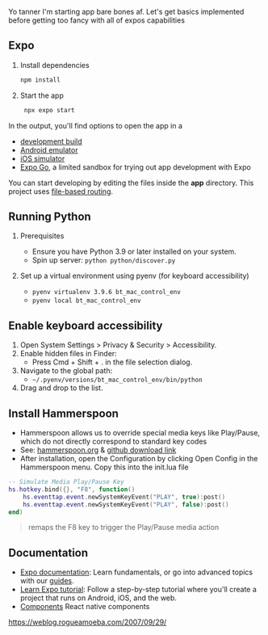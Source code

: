 Yo tanner I'm starting app bare bones af. Let's get basics implemented before getting too fancy with all of expos capabilities


## Expo

1. Install dependencies

   ```bash
   npm install
   ```

2. Start the app

   ```bash
    npx expo start
   ```

In the output, you'll find options to open the app in a

- [development build](https://docs.expo.dev/develop/development-builds/introduction/)
- [Android emulator](https://docs.expo.dev/workflow/android-studio-emulator/)
- [iOS simulator](https://docs.expo.dev/workflow/ios-simulator/)
- [Expo Go](https://expo.dev/go), a limited sandbox for trying out app development with Expo

You can start developing by editing the files inside the **app** directory. This project uses [file-based routing](https://docs.expo.dev/router/introduction).

## Running Python

1. Prerequisites
   - Ensure you have Python 3.9 or later installed on your system.
   - Spin up server: `python python/discover.py`

1. Set up a virtual environment using pyenv (for keyboard accessibility)
   - `pyenv virtualenv 3.9.6 bt_mac_control_env`
   - `pyenv local bt_mac_control_env`

## Enable keyboard accessibility 
1.	Open System Settings > Privacy & Security > Accessibility.
1. Enable hidden files in Finder:
   - Press Cmd + Shift + . in the file selection dialog.
1. Navigate to the global path:
   - `~/.pyenv/versions/bt_mac_control_env/bin/python`
1.	Drag and drop to the list.

## Install Hammerspoon
- Hammerspoon allows us to override special media keys like Play/Pause, which do not directly correspond to standard key codes
- See: [hammerspoon.org](https://www.hammerspoon.org/) & [github download link](https://github.com/Hammerspoon/hammerspoon/releases/tag/1.0.0)
- After installation, open the Configuration by clicking Open Config in the Hammerspoon menu. Copy this into the init.lua file
```lua
-- Simulate Media Play/Pause Key
hs.hotkey.bind({}, "F8", function()
    hs.eventtap.event.newSystemKeyEvent("PLAY", true):post()
    hs.eventtap.event.newSystemKeyEvent("PLAY", false):post()
end)
```
> remaps the F8 key to trigger the Play/Pause media action

## Documentation
- [Expo documentation](https://docs.expo.dev/): Learn fundamentals, or go into advanced topics with our [guides](https://docs.expo.dev/guides).
- [Learn Expo tutorial](https://docs.expo.dev/tutorial/introduction/): Follow a step-by-step tutorial where you'll create a project that runs on Android, iOS, and the web.
- [Components](https://reactnative.dev/docs/button) React native components 


https://weblog.rogueamoeba.com/2007/09/29/